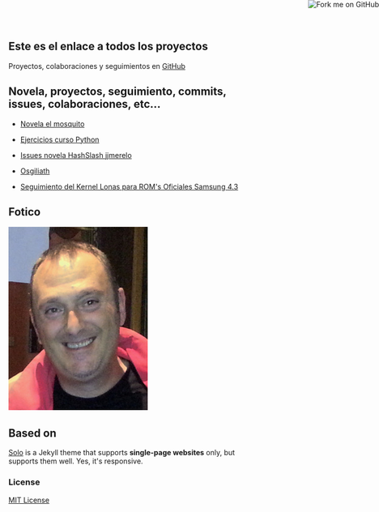 ## Este es el enlace a todos los proyectos

Proyectos, colaboraciones y seguimientos en [GitHub](https://github.com/Makova)

## Novela, proyectos, seguimiento, commits, issues, colaboraciones, etc...

* [Novela el mosquito](https://github.com/Makova/mosquito)

* [Ejercicios curso Python](https://github.com/Makova/ejerciciosPython)

* [Issues novela HashSlash jjmerelo](https://github.com/JJ/HashSlash)

* [Osgiliath](https://github.com/fergunet/osgiliath)

* [Seguimiento del Kernel Lonas para ROM's Oficiales Samsung 4.3](https://github.com/javilonas/Lonas_KL-GT-I9300-Sammy)

## Fotico

![Manu Cogolludo](makova.jpg)

## Based on

[Solo](http://chibicode.github.io/solo) is a Jekyll theme that supports **single-page websites** only, but supports them well. Yes, it's responsive.

### License

[MIT License](http://chibicode.mit-license.org/)

<a href="https://github.com/Makova/makova.github.io"><img style="position: absolute; top: 0; right: 0; border: 0;" src="https://s3.amazonaws.com/github/ribbons/forkme_right_darkblue_121621.png" alt="Fork me on GitHub"></a>
